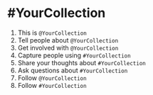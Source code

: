 # #YourCollection 

1. This is `@YourCollection`
2. Tell people about `@YourCollection`
3. Get involved with `@YourCollection`
4. Capture people using `#YourCollection`
5. Share your thoughts about `#YourCollection`
6. Ask questions about `#YourCollection`
7. Follow `@YourCollection`
8. Follow `#YourCollection`
<!--stackedit_data:
eyJoaXN0b3J5IjpbMTQwNDgyMzk3Nl19
-->
